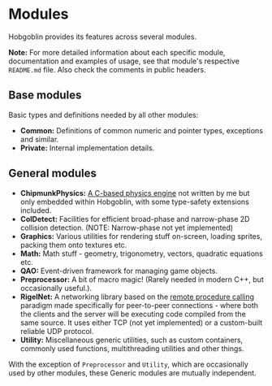 # Modules
Hobgoblin provides its features across several modules.

**Note:** For more detailed information about each specific module, documentation and examples of usage, see that
module's respective `README.md` file. Also check the comments in public headers.

## Base modules
Basic types and definitions needed by all other modules:
- **Common:** Definitions of common numeric and pointer types, exceptions and similar.
- **Private:** Internal implementation details.

## General modules
- **ChipmunkPhysics:** [A C-based physics engine](https://chipmunk-physics.net/) not written by me but only embedded
within Hobgoblin, with some type-safety extensions included.
- **ColDetect:** Facilities for efficient broad-phase and narrow-phase 2D collision detection. (NOTE: Narrow-phase not
yet implemented)
- **Graphics:** Various utilities for rendering stuff on-screen, loading sprites, packing them onto textures etc.
- **Math:** Math stuff - geometry, trigonometry, vectors, quadratic equations etc.
- **QAO:** Event-driven framework for managing game objects.
- **Preprocessor:** A bit of macro magic! (Rarely needed in modern C++, but occasionally useful.).
- **RigelNet:** A networking library based on the 
[remote procedure calling](https://en.wikipedia.org/wiki/Remote_procedure_call) paradigm made specifically for 
peer-to-peer connections - where both the clients and the server will be executing code compiled from the same source.
It uses either TCP (not yet implemented) or a custom-built reliable UDP protocol.
- **Utility:** Miscellaneous generic utilities, such as custom containers, commonly used functions, multithreading
utilities and other things.

With the exception of `Preprocessor` and `Utility`, which are occasionally used by other modules, these Generic 
modules are mutually independent.